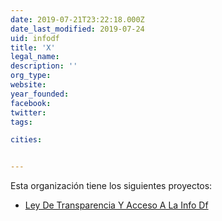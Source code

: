 ```yaml
---
date: 2019-07-21T23:22:18.000Z
date_last_modified: 2019-07-24
uid: infodf
title: 'X'
legal_name: 
description: ''
org_type: 
website: 
year_founded: 
facebook: 
twitter: 
tags:

cities: 


---
```


Esta organización tiene los siguientes proyectos:

- [Ley De Transparencia Y Acceso A La Info Df](/proyectos/ley-de-transparencia-y-acceso-a-la-info-df)
